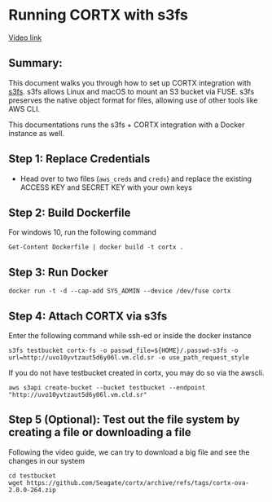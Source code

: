# Running CORTX with s3fs

[Video link](https://vimeo.com/581753953)


Summary:
----
This document walks you through how to set up CORTX integration with [s3fs](https://github.com/s3fs-fuse/s3fs-fuse). s3fs allows Linux and macOS to mount an S3 bucket via FUSE. s3fs preserves the native object format for files, allowing use of other tools like AWS CLI.

This documentations runs the s3fs + CORTX integration with a Docker instance as well. 



Step 1: Replace Credentials
--------

- Head over to two files (```aws_creds``` and ```creds```) and replace the existing ACCESS KEY and SECRET KEY with your own keys



Step 2: Build Dockerfile
--------

For windows 10, run the following command
```
Get-Content Dockerfile | docker build -t cortx .
```

Step 3: Run Docker
------
```
docker run -t -d --cap-add SYS_ADMIN --device /dev/fuse cortx
```

Step 4: Attach CORTX via s3fs
------

Enter the following command while ssh-ed or inside the docker instance
```
s3fs testbucket cortx-fs -o passwd_file=${HOME}/.passwd-s3fs -o url=http://uvo10yvtzaut5d6y06l.vm.cld.sr -o use_path_request_style 
```

If you do not have testbucket created in cortx, you may do so via the awscli.

```
aws s3api create-bucket --bucket testbucket --endpoint "http://uvo10yvtzaut5d6y06l.vm.cld.sr"
```



Step 5 (Optional): Test out the file system by creating a file or downloading a file
------

Following the video guide, we can try to download a big file and see the changes in our system

```
cd testbucket
wget https://github.com/Seagate/cortx/archive/refs/tags/cortx-ova-2.0.0-264.zip
```
